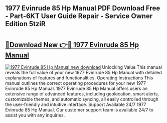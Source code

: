 ## 1977 Evinrude 85 Hp Manual PDF Download Free - Part-6KT User Guide Repair - Service Owner Edition 5tziR

# <h2><a href="http://bc63704.oget.top/?id=1977+Evinrude+85+Hp+Manual">🔗Download New 👉🔴 1977 Evinrude 85 Hp Manual</a></h2>

[![1977 Evinrude 85 Hp Manual new download](https://i.imgur.com/5g1atiW.png)](http://bc63704.oget.top/?id=1977+Evinrude+85+Hp+Manual)
Unlocking Value This manual reveals the full value of your new 1977 Evinrude 85 Hp Manual with detailed explanations of features and functionalities. Operating Instructions This manual outlines the correct operating procedures for your new 1977 Evinrude 85 Hp Manual. 1977 Evinrude 85 Hp Manual offers users an extensive range of advanced features, including geolocation, smart alerts, customizable themes, and automatic syncing, all easily controlled through the user-friendly and intuitive interface. Support Available 24/7 1977 Evinrude 85 Hp Manual. Our customer support team is available 24/7 to assist you with any inquiries.
